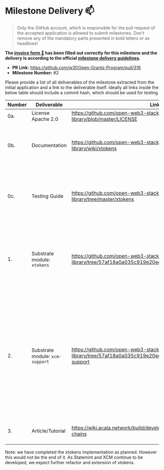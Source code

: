 # Milestone Delivery :mailbox:

> Only the GitHub account, which is responsible for the pull request of the accepted application is allowed to submit milestones. Don't remove any of the mandatory parts presented in bold letters or as headlines!

**The [invoice form :pencil:](https://forms.gle/8Wx7nxtq8fKrsuEz8) has been filled out correctly for this milestone and the delivery is according to the official [milestone delivery guidelines](https://github.com/w3f/General-Grants-Program/blob/master/grants/milestone-deliverables-guidelines.md).**

- **PR Link:** https://github.com/w3f/Open-Grants-Program/pull/316
- **Milestone Number:** #2

Please provide a list of all deliverables of the milestone extracted from the initial application and a link to the deliverable itself. Ideally all links inside the below table should include a commit hash, which should be used for testing

| Number | Deliverable                     | Link                                                                                                                     | Notes                                                                                                                                                                                                                                                                 |
| ------ | ------------------------------- | ------------------------------------------------------------------------------------------------------------------------ | --------------------------------------------------------------------------------------------------------------------------------------------------------------------------------------------------------------------------------------------------------------------- |
| 0a.    | License Apache 2.0              | https://github.com/open-web3-stack/open-runtime-module-library/blob/master/LICENSE                                       |
| 0b.    | Documentation                   | https://github.com/open-web3-stack/open-runtime-module-library/wiki/xtokens                                              | Inline documentation of the code and a basic tutorial that explains how to use xtokens                                                                                                                                                                                |
| 0c.    | Testing Guide                   | https://github.com/open-web3-stack/open-runtime-module-library/tree/master/xtokens                                       | The code has proper unit-test coverage to ensure functionality and robustness. In the guide we describe how to run these tests                                                                                                                                        |
| 1.     | Substrate module: `xtokens`     | https://github.com/open-web3-stack/open-runtime-module-library/tree/57af18a0a035c919e20eeed02bebba5dbd15114a/xtokens     | We extended `xtokens` to include parachain fungible asset, multi location mapping with parachainId as the namespace (in PoC it's just string identifiers)                                                                                                             |
| 2.     | Substrate module: `xcm-support` | https://github.com/open-web3-stack/open-runtime-module-library/tree/57af18a0a035c919e20eeed02bebba5dbd15114a/xcm-support | We extended `xcm-support` to support traits, types and implementations, to support cross-chain message(XCM) integration with ORML modules, Asset Transactor to handle fungible asset balances and operations, Location Conversion to map multi-location and accountId |
| 3.     | Article/Tutorial                | https://wiki.acala.network/build/development-guide/composable-chains                                                     | A tutorial that explains the work done as part of the grant.                                                                                                                                                                                                          |

Note: we have completed the xtokens implementation as planned. However this would not be the end of it. As Statemint and XCM continue to be developed, we expect further refactor and extension of xtokens.
